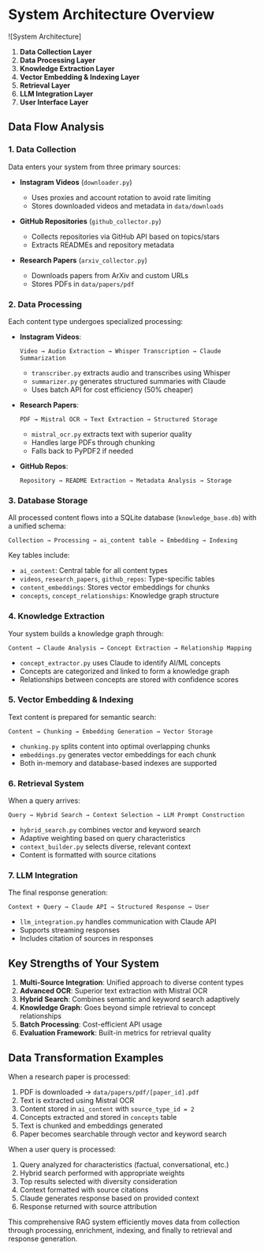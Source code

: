 
# System Architecture Overview


![System Architecture]

1. **Data Collection Layer**
2. **Data Processing Layer**
3. **Knowledge Extraction Layer**
4. **Vector Embedding & Indexing Layer**
5. **Retrieval Layer**
6. **LLM Integration Layer**
7. **User Interface Layer**

## Data Flow Analysis

### 1. Data Collection

Data enters your system from three primary sources:

- **Instagram Videos** (`downloader.py`)
  - Uses proxies and account rotation to avoid rate limiting
  - Stores downloaded videos and metadata in `data/downloads`

- **GitHub Repositories** (`github_collector.py`)
  - Collects repositories via GitHub API based on topics/stars
  - Extracts READMEs and repository metadata

- **Research Papers** (`arxiv_collector.py`)
  - Downloads papers from ArXiv and custom URLs
  - Stores PDFs in `data/papers/pdf`

### 2. Data Processing

Each content type undergoes specialized processing:

- **Instagram Videos**:
  ```
  Video → Audio Extraction → Whisper Transcription → Claude Summarization
  ```
  - `transcriber.py` extracts audio and transcribes using Whisper
  - `summarizer.py` generates structured summaries with Claude
  - Uses batch API for cost efficiency (50% cheaper)

- **Research Papers**:
  ```
  PDF → Mistral OCR → Text Extraction → Structured Storage
  ```
  - `mistral_ocr.py` extracts text with superior quality
  - Handles large PDFs through chunking
  - Falls back to PyPDF2 if needed

- **GitHub Repos**:
  ```
  Repository → README Extraction → Metadata Analysis → Storage
  ```

### 3. Database Storage

All processed content flows into a SQLite database (`knowledge_base.db`) with a unified schema:

```
Collection → Processing → ai_content table → Embedding → Indexing
```

Key tables include:
- `ai_content`: Central table for all content types
- `videos`, `research_papers`, `github_repos`: Type-specific tables
- `content_embeddings`: Stores vector embeddings for chunks
- `concepts`, `concept_relationships`: Knowledge graph structure

### 4. Knowledge Extraction

Your system builds a knowledge graph through:

```
Content → Claude Analysis → Concept Extraction → Relationship Mapping
```

- `concept_extractor.py` uses Claude to identify AI/ML concepts
- Concepts are categorized and linked to form a knowledge graph
- Relationships between concepts are stored with confidence scores

### 5. Vector Embedding & Indexing

Text content is prepared for semantic search:

```
Content → Chunking → Embedding Generation → Vector Storage
```

- `chunking.py` splits content into optimal overlapping chunks
- `embeddings.py` generates vector embeddings for each chunk
- Both in-memory and database-based indexes are supported

### 6. Retrieval System

When a query arrives:

```
Query → Hybrid Search → Context Selection → LLM Prompt Construction
```

- `hybrid_search.py` combines vector and keyword search
- Adaptive weighting based on query characteristics
- `context_builder.py` selects diverse, relevant context
- Content is formatted with source citations

### 7. LLM Integration

The final response generation:

```
Context + Query → Claude API → Structured Response → User
```

- `llm_integration.py` handles communication with Claude API
- Supports streaming responses
- Includes citation of sources in responses

## Key Strengths of Your System

1. **Multi-Source Integration**: Unified approach to diverse content types
2. **Advanced OCR**: Superior text extraction with Mistral OCR
3. **Hybrid Search**: Combines semantic and keyword search adaptively
4. **Knowledge Graph**: Goes beyond simple retrieval to concept relationships
5. **Batch Processing**: Cost-efficient API usage
6. **Evaluation Framework**: Built-in metrics for retrieval quality

## Data Transformation Examples

When a research paper is processed:
1. PDF is downloaded → `data/papers/pdf/[paper_id].pdf`
2. Text is extracted using Mistral OCR
3. Content stored in `ai_content` with `source_type_id = 2`
4. Concepts extracted and stored in `concepts` table
5. Text is chunked and embeddings generated
6. Paper becomes searchable through vector and keyword search

When a user query is processed:
1. Query analyzed for characteristics (factual, conversational, etc.)
2. Hybrid search performed with appropriate weights
3. Top results selected with diversity consideration
4. Context formatted with source citations
5. Claude generates response based on provided context
6. Response returned with source attribution

This comprehensive RAG system efficiently moves data from collection through processing, enrichment, indexing, and finally to retrieval and response generation.
